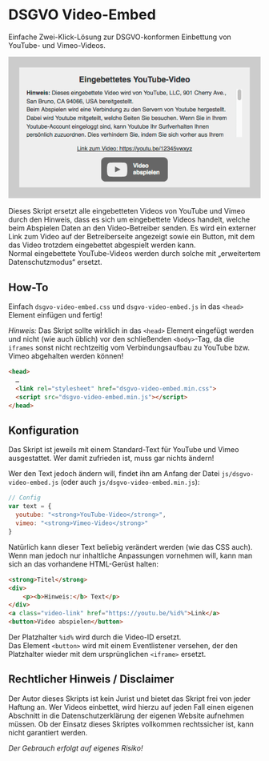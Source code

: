 # DSGVO Video-Embed

Einfache Zwei-Klick-Lösung zur DSGVO-konformen Einbettung von YouTube- und Vimeo-Videos.

![Eingebettetes Video](screenshot.png)

Dieses Skript ersetzt alle eingebetteten Videos von YouTube und Vimeo durch den Hinweis, dass es sich um eingebettete Videos handelt, welche beim Abspielen Daten an den Video-Betreiber senden. Es wird ein externer Link zum Video auf der Betreiberseite angezeigt sowie ein Button, mit dem das Video trotzdem eingebettet abgespielt werden kann.  
Normal eingebettete YouTube-Videos werden durch solche mit „erweitertem Datenschutzmodus“ ersetzt.

## How-To

Einfach `dsgvo-video-embed.css` und `dsgvo-video-embed.js` in das `<head>` Element einfügen und fertig!

*Hinweis:* Das Skript sollte wirklich in das `<head>` Element eingefügt werden und nicht (wie auch üblich) vor den schließenden `<body>`-Tag, da die `iframes` sonst nicht rechtzeitig vom Verbindungsaufbau zu YouTube bzw. Vimeo abgehalten werden können!

```html
<head>
  …
  <link rel="stylesheet" href="dsgvo-video-embed.min.css">
  <script src="dsgvo-video-embed.min.js"></script>
</head>
```

## Konfiguration

Das Skript ist jeweils mit einem Standard-Text für YouTube und Vimeo ausgestattet. Wer damit zufrieden ist, muss gar nichts ändern!

Wer den Text jedoch ändern will, findet ihn am Anfang der Datei `js/dsgvo-video-embed.js` (oder auch `js/dsgvo-video-embed.min.js`):

```javascript
// Config
var text = {
  youtube: "<strong>YouTube-Video</strong>",
  vimeo: "<strong>Vimeo-Video</strong>"
}
```

Natürlich kann dieser Text beliebig verändert werden (wie das CSS auch). Wenn man jedoch nur inhaltliche Anpassungen vornehmen will, kann man sich an das vorhandene HTML-Gerüst halten:

```html
<strong>Titel</strong>
<div>
    <p><b>Hinweis:</b> Text</p>
</div>
<a class="video-link" href="https://youtu.be/%id%">Link</a>
<button>Video abspielen</button>
```

Der Platzhalter `%id%` wird durch die Video-ID ersetzt.  
Das Element `<button>` wird mit einem Eventlistener versehen, der den Platzhalter wieder mit dem ursprünglichen `<iframe>` ersetzt.

## Rechtlicher Hinweis / Disclaimer

Der Autor dieses Skripts ist kein Jurist und bietet das Skript frei von jeder Haftung an. Wer Videos einbettet, wird hierzu auf jeden Fall einen eigenen Abschnitt in die Datenschutzerklärung der eigenen Website aufnehmen müssen. Ob der Einsatz dieses Skriptes vollkommen rechtssicher ist, kann nicht garantiert werden.

*Der Gebrauch erfolgt auf eigenes Risiko!*
